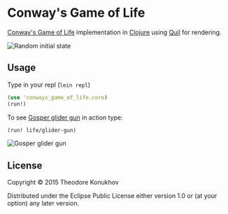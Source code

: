 # Conway's Game of Life

[Conway's Game of Life](http://en.wikipedia.org/wiki/Conway%27s_Game_of_Life) implementation in [Clojure](http://clojure.org) using [Quil](https://github.com/quil/quil) for rendering.

![Random initial state](http://zippy.gfycat.com/QuarrelsomeThatBirdofparadise.gif)

## Usage
Type in your repl (`lein repl`)

```clojure
(use 'conways_game_of_life.core)
(run!)
```

To see [Gosper glider gun](http://www.conwaylife.com/wiki/Gosper_glider_gun) in action type:

```clojure
(run! life/glider-gun)
```

![Gosper glider gun](http://zippy.gfycat.com/AgreeableHeavyCob.gif)

## License

Copyright © 2015 Theodore Konukhov

Distributed under the Eclipse Public License either version 1.0 or (at
your option) any later version.
